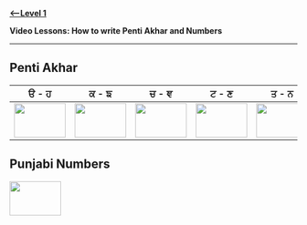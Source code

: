 
**[<--Level 1](https://amardeep0.github.io/learnPunjabi/Level-1_Punjabi%20Alphabets/)**


**Video Lessons: How to write Penti Akhar and Numbers**

-----

## Penti Akhar

| ੳ - ਹ | ਕ - ਙ | ਚ - ਞ | ਟ - ਣ | ਤ - ਨ  |
| --- | --- | --- | --- | --- |
| <a href="http://www.youtube.com/watch?feature=player_embedded&v=a6jp8WELyno " target="_blank"><img src="http://img.youtube.com/vi/a6jp8WELyno/0.jpg" width="90" height="60" /></a> | <a href="http://www.youtube.com/watch?feature=player_embedded&v=RDVpE-9s6eI " target="_blank"><img src="http://img.youtube.com/vi/RDVpE-9s6eI/0.jpg" width="90" height="60" /></a> | <a href="http://www.youtube.com/watch?feature=player_embedded&v=KvitdBdxdz4 " target="_blank"><img src="http://img.youtube.com/vi/KvitdBdxdz4/0.jpg" width="90" height="60" /></a> | <a href="http://www.youtube.com/watch?feature=player_embedded&v=iTzcQtPB_1g " target="_blank"><img src="http://img.youtube.com/vi/iTzcQtPB_1g/0.jpg" width="90" height="60" /></a> | <a href="http://www.youtube.com/watch?feature=player_embedded&v=ELxnlKSKUlQ " target="_blank"><img src="http://img.youtube.com/vi/ELxnlKSKUlQ/0.jpg" width="90" height="60" /></a>  |


## Punjabi Numbers

<a href="http://www.youtube.com/watch?feature=player_embedded&v=LNLBa5Fs_Z4 " target="_blank"><img src="http://img.youtube.com/vi/LNLBa5Fs_Z4/0.jpg" width="90" height="60" /></a> 

